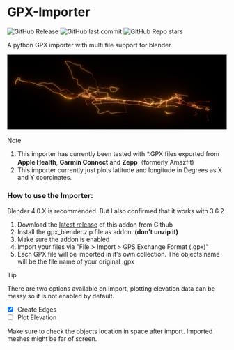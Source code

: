 # GPX-Importer
![GitHub Release](https://img.shields.io/github/v/release/zuggamasta/GPX-Importer?include_prereleases&style=flat-square&logo=blender&logoColor=white) ![GitHub last commit](https://img.shields.io/github/last-commit/zuggamasta/GPX-Importer?style=flat-square) ![GitHub Repo stars](https://img.shields.io/github/stars/zuggamasta/GPX-Importer?style=flat-square)


A python GPX importer with multi file support for blender.

![Large set of *.GPX rendered at once](_examples/preview.jpg)

> [!note]
> 1. This importer has currently been tested with *.GPX files exported from **Apple Health**, **Garmin Connect** and **Zepp**（formerly Amazfit)
> 2. This importer currently just plots latitude and longitude in Degrees as X and Y coordinates.

### How to use the Importer:
Blender 4.0.X is recommended. But I also confirmed that it works with 3.6.2
1. Download the [latest release](https://github.com/zuggamasta/GPX-Importer/releases/tag/v0.1.1-alpha) of this addon from Github
2. Install the gpx_blender.zip file as addon. **(don't unzip it)**
3. Make sure the addon is enabled
4. Import your files via "File > Import > GPS Exchange Format (.gpx)"
5. Each GPX file will be imported in it's own collection. The objects name will be the file name of your original .gpx
> [!tip]
> There are two options available on import, plotting elevation data can be messy so it is not enabled by default.
> - [x] Create Edges
> - [ ] Plot Elevation

Make sure to check the objects location in space after import. Imported meshes might be far of screen.
